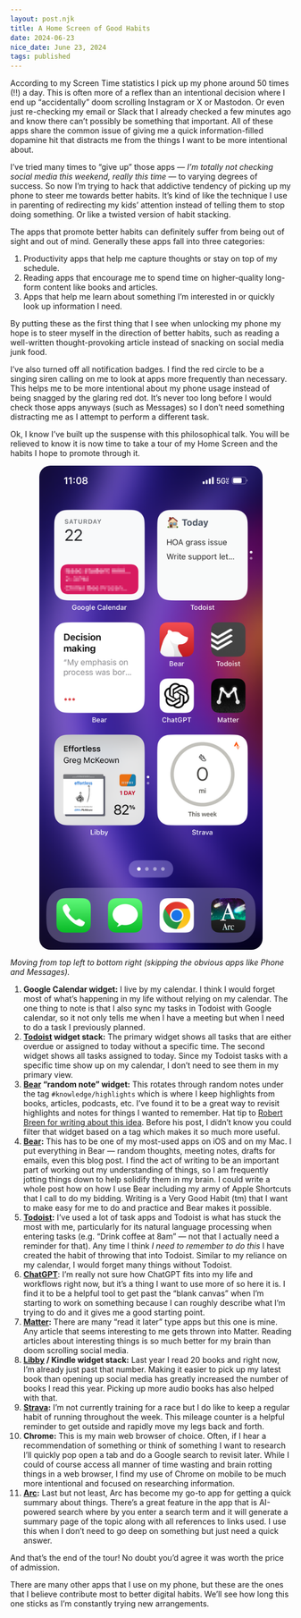 ```yaml
---
layout: post.njk
title: A Home Screen of Good Habits
date: 2024-06-23
nice_date: June 23, 2024
tags: published
---
```

According to my Screen Time statistics I pick up my phone around 50 times (!!) a day. This is often more of a reflex than an intentional decision where I end up “accidentally” doom scrolling Instagram or X or Mastodon. Or even just re-checking my email or Slack that I already checked a few minutes ago and know there can’t possibly be something that important. All of these apps share the common issue of giving me a quick information-filled dopamine hit that distracts me from the things I want to be more intentional about.

I’ve tried many times to “give up” those apps — *I’m totally not checking social media this weekend, really this time* — to varying degrees of success. So now I’m trying to hack that addictive tendency of picking up my phone to steer me towards better habits. It’s kind of like the technique I use in parenting of redirecting my kids’ attention instead of telling them to stop doing something. Or like a twisted version of habit stacking.

The apps that promote better habits can definitely suffer from being out of sight and out of mind. Generally these apps fall into three categories: 

1) Productivity apps that help me capture thoughts or stay on top of my schedule. 
2) Reading apps that encourage me to spend time on higher-quality long-form content like books and articles.
3) Apps that help me learn about something I’m interested in or quickly look up information I need.

By putting these as the first thing that I see when unlocking my phone my hope is to steer myself in the direction of better habits, such as reading a well-written thought-provoking article instead of snacking on social media junk food.

I’ve also turned off all notification badges. I find the red circle to be a singing siren calling on me to look at apps more frequently than necessary. This helps me to be more intentional about my phone usage instead of being snagged by the glaring red dot. It’s never too long before I would check those apps anyways (such as Messages) so I don’t need something distracting me as I attempt to perform a different task.

Ok, I know I’ve built up the suspense with this philosophical talk. You will be relieved to know it is now time to take a tour of my Home Screen and the habits I hope to promote through it. 

<img src="home_screen.png" style="width: 400px; max-width: 100%; border-radius: 20px; display: block; margin: 0 auto;" />

*Moving from top left to bottom right (skipping the obvious apps like Phone and Messages).*

1. **Google Calendar widget:** I live by my calendar. I think I would forget most of what’s happening in my life without relying on my calendar. The one thing to note is that I also sync my tasks in Todoist with Google calendar, so it not only tells me when I have a meeting but when I need to do a task I previously planned.
2. **[Todoist](https://todoist.com/) widget stack:** The primary widget shows all tasks that are either overdue or assigned to today without a specific time. The second widget shows all tasks assigned to today. Since my Todoist tasks with a specific time show up on my calendar, I don’t need to see them in my primary view. 
3. **[Bear](https://bear.app/) “random note” widget:** This rotates through random notes under the tag `#knowledge/highlights` which is where I keep highlights from books, articles, podcasts, etc. I’ve found it to be a great way to revisit highlights and notes for things I wanted to remember. Hat tip to [Robert Breen for writing about this idea](https://robertbreen.com/2024/04/30/how-a-hidden-feature-in-bear-changed-the-way-i-review-notes/). Before his post, I didn’t know you could filter that widget based on a tag which makes it so much more useful.
4. **[Bear](https://bear.app/):** This has to be one of my most-used apps on iOS and on my Mac. I put everything in Bear — random thoughts, meeting notes, drafts for emails, even this blog post. I find the act of writing to be an important part of working out my understanding of things, so I am frequently jotting things down to help solidify them in my brain. I could write a whole post how on how I use Bear including my army of Apple Shortcuts that I call to do my bidding. Writing is a Very Good Habit (tm) that I want to make easy for me to do and practice and Bear makes it possible. 
5. **[Todoist](https://todoist.com/):** I’ve used a lot of task apps and Todoist is what has stuck the most with me, particularly for its natural language processing when entering tasks (e.g. “Drink coffee at 8am” — not that I actually need a reminder for that). Any time I think *I need to remember to do this* I have created the habit of throwing that into Todoist. Similar to my reliance on my calendar, I would forget many things without Todoist.
6. **[ChatGPT](https://chatgpt.com/)**: I’m really not sure how ChatGPT fits into my life and workflows right now, but it’s a thing I want to use more of so here it is. I find it to be a helpful tool to get past the “blank canvas” when I’m starting to work on something because I can roughly describe what I’m trying to do and it gives me a good starting point.
7. **[Matter](https://hq.getmatter.com/):** There are many “read it later” type apps but this one is mine. Any article that seems interesting to me gets thrown into Matter. Reading articles about interesting things is so much better for my brain than doom scrolling social media.
8. **[Libby](https://libbyapp.com/) / Kindle widget stack:** Last year I read 20 books and right now, I’m already just past that number. Making it easier to pick up my latest book than opening up social media has greatly increased the number of books I read this year. Picking up more audio books has also helped with that.
9. **[Strava](https://www.strava.com/):** I’m not currently training for a race but I do like to keep a regular habit of running throughout the week. This mileage counter is a helpful reminder to get outside and rapidly move my legs back and forth.
10. **Chrome:** This is my main web browser of choice. Often, if I hear a recommendation of something or think of something I want to research I’ll quickly pop open a tab and do a Google search to revisit later. While I could of course access all manner of time wasting and brain rotting things in a web browser, I find my use of Chrome on mobile to be much more intentional and focused on researching information.
11. **[Arc](https://arc.net/):** Last but not least, Arc has become my go-to app for getting a quick summary about things. There’s a great feature in the app that is AI-powered search where by you enter a search term and it will generate a summary page of the topic along with all references to links used. I use this when I don’t need to go deep on something but just need a quick answer.

And that’s the end of the tour! No doubt you’d agree it was worth the price of admission. 

There are many other apps that I use on my phone, but these are the ones that I believe contribute most to better digital habits. We’ll see how long this one sticks as I’m constantly trying new arrangements.